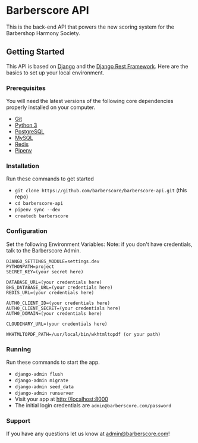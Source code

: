 # Barberscore API

This is the back-end API that powers the new scoring system for the Barbershop Harmony Society.

## Getting Started

This API is based on [Django](http://www.djangoproject.com) and the [Django Rest Framework](http://www.django-rest-framework.org).  Here are the basics to set up your local environment.

### Prerequisites

You will need the latest versions of the following core dependencies properly installed on your computer.

* [Git](https://git-scm.com)
* [Python 3](https://www.python.org)
* [PostgreSQL](https://www.postgresql.org)
* [MySQL](https://www.mysql.com)
* [Redis](https://redis.io)
* [Pipenv](https://docs.pipenv.org)


### Installation

Run these commands to get started

* `git clone https://github.com/barberscore/barberscore-api.git` (this repo)
* `cd barberscore-api`
* `pipenv sync --dev`
* `createdb barberscore`


### Configuration

Set the following Environment Variables:
Note: if you don't have credentials, talk to the Barberscore Admin.

```
DJANGO_SETTINGS_MODULE=settings.dev
PYTHONPATH=project
SECRET_KEY=(your secret here)

DATABASE_URL=(your credentials here)
BHS_DATABASE_URL=(your credentials here)
REDIS_URL=(your credentials here)

AUTH0_CLIENT_ID=(your credentials here)
AUTH0_CLIENT_SECRET=(your credentials here)
AUTH0_DOMAIN=(your credentials here)

CLOUDINARY_URL=(your credentials here)

WKHTMLTOPDF_PATH=/usr/local/bin/wkhtmltopdf (or your path)
```

### Running

Run these commands to start the app.

* `django-admin flush`
* `django-admin migrate`
* `django-admin seed_data`
* `django-admin runserver`
* Visit your app at [http://localhost:8000](http://localhost:8000)
* The initial login credentials are `admin@barberscore.com/password`

### Support

If you have any questions let us know at admin@barberscore.com!

